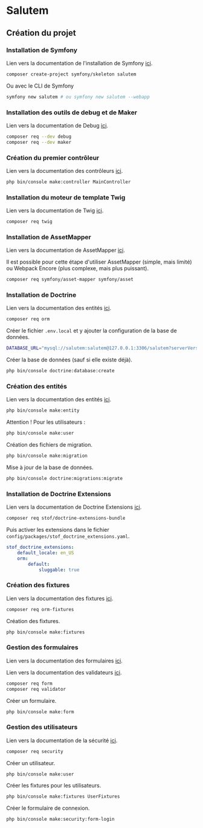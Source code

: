 # Salutem

## Création du projet

### Installation de Symfony

Lien vers la documentation de l'installation de Symfony
[ici](https://symfony.com/doc/current/setup.html).

```bash
composer create-project symfony/skeleton salutem
```

Ou avec le CLI de Symfony

```bash
symfony new salutem # ou symfony new salutem --webapp
```

### Installation des outils de debug et de Maker

Lien vers la documentation de Debug
[ici](https://symfony.com/doc/current/components/var_dumper.html).

```bash
composer req --dev debug
composer req --dev maker
```

### Création du premier contrôleur

Lien vers la documentation des contrôleurs
[ici](https://symfony.com/doc/current/controller.html).

```bash
php bin/console make:controller MainController
```

### Installation du moteur de template Twig

Lien vers la documentation de Twig
[ici](https://symfony.com/doc/current/templates.html).

```bash
composer req twig
```

### Installation de AssetMapper

Lien vers la documentation de AssetMapper
[ici](https://symfony.com/doc/current/frontend/asset_mapper.html).

Il est possible pour cette étape d'utiliser
AssetMapper (simple, mais limité) ou
Webpack Encore (plus complexe, mais plus puissant).

```bash
composer req symfony/asset-mapper symfony/asset
```

### Installation de Doctrine

Lien vers la documentation des entités
[ici](https://symfony.com/doc/current/doctrine.html).

```bash
composer req orm
```

Créer le fichier `.env.local` et y ajouter la configuration de la base de données.

```bash
DATABASE_URL="mysql://salutem:salutem@127.0.0.1:3306/salutem?serverVersion=5.7&charset=utf8mb4"
```

Créer la base de données (sauf si elle existe déjà).

```bash
php bin/console doctrine:database:create
```

### Création des entités

Lien vers la documentation des entités
[ici](https://symfony.com/doc/current/doctrine.html).

```bash
php bin/console make:entity
```

Attention ! Pour les utilisateurs :

```bash
php bin/console make:user
```

Création des fichiers de migration.

```bash
php bin/console make:migration
```

Mise à jour de la base de données.

```bash
php bin/console doctrine:migrations:migrate
```

### Installation de Doctrine Extensions

Lien vers la documentation de Doctrine Extensions
[ici](https://symfony.com/bundles/StofDoctrineExtensionsBundle/current/index.html).

```bash
composer req stof/doctrine-extensions-bundle
```

Puis activer les extensions dans le fichier `config/packages/stof_doctrine_extensions.yaml`.

```yaml
stof_doctrine_extensions:
    default_locale: en_US
    orm:
        default:
            sluggable: true
```

### Création des fixtures

Lien vers la documentation des fixtures
[ici](https://symfony.com/doc/current/bundles/DoctrineFixturesBundle/index.html).

```bash
composer req orm-fixtures
```

Création des fixtures.

```bash
php bin/console make:fixtures
```

### Gestion des formulaires

Lien vers la documentation des formulaires
[ici](https://symfony.com/doc/current/forms.html).

Lien vers la documentation des validateurs
[ici](https://symfony.com/doc/current/validation.html).

```bash
composer req form
composer req validator
```

Créer un formulaire.

```bash
php bin/console make:form
```

### Gestion des utilisateurs

Lien vers la documentation de la sécurité
[ici](https://symfony.com/doc/current/security.html).

```bash
composer req security
```

Créer un utilisateur.

```bash
php bin/console make:user
```

Créer les fixtures pour les utilisateurs.

```bash
php bin/console make:fixtures UserFixtures
```

Créer le formulaire de connexion.

```bash
php bin/console make:security:form-login
```


